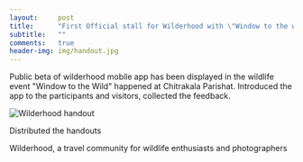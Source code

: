 ```yaml
---
layout:     post
title:      "First Official stall for Wilderhood with \"Window to the wild\" Wildlife Photography exhibition at Chitra Kala Parishat"
subtitle:   ""
comments:   true
header-img: img/handout.jpg
---
```


<p>
Public beta of wilderhood mobile app has been displayed in the wildlife event "Window to the Wild" happened at Chitrakala Parishat.
Introduced the app to the participants and visitors, collected the feedback.
</p>

<img src="{{ site.baseurl }}/img/handout.jpg" alt="Wilderhood handout">

<p>
Distributed the handouts
</p>

<p>
<a href="http://www.wilderhood.com" style="text-decoration:none"> Wilderhood</a>, a travel community for wildlife enthusiasts and photographers
</p>
